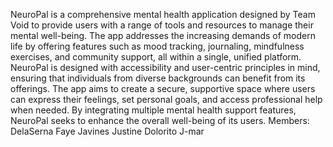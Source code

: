NeuroPal is a comprehensive mental health application designed by Team Void to provide users with a range of tools and resources to manage their mental well-being. The app addresses the increasing demands of modern life by offering features such as mood tracking, journaling, mindfulness exercises, and community support, all within a single, unified platform. NeuroPal is designed with accessibility and user-centric principles in mind, ensuring that individuals from diverse backgrounds can benefit from its offerings. The app aims to create a secure, supportive space where users can express their feelings, set personal goals, and access professional help when needed. By integrating multiple mental health support features, NeuroPal seeks to enhance the overall well-being of its users. 
Members:
DelaSerna Faye
Javines Justine
Dolorito J-mar
